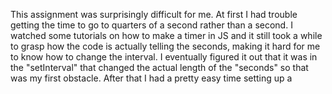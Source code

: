 This assignment was surprisingly difficult for me. At first I had trouble getting the time to go to quarters of a second rather than a second.
I watched some tutorials on how to make a timer in JS and it still took a while to grasp how the code is actually telling the seconds, making it hard for me to know how to change the interval.
I eventually figured it out that it was in the "setInterval" that changed the actual length of the "seconds" so that was my first obstacle.
After that I had a pretty easy time setting up a <style> element in the head of my html document. <br> 
I was feeling pretty confident that I had it, but then I ran into what became my biggest obstacle. I could get the box centered, but the text of the numbers ticking down, and the "timer done" text was never centered in the same place!
I looked through CSS properties on W3 schools and fidgedted with a bunch of them until I got it to somehow center (mostly)!
I honestly am still pretty confused as to why the different text items were in different spots when they were coded with the same class and id and should have been affected the same by the CSS.
But for a while the timer was centered perfectly but when it got to "timer done" that would be on the top of the background area! After nearly giving up I decided to try to change the "align-items" CSS property from "stretch" to "center" somehow that did not affect the timer at all but centered the "timer done" text. 
<br>
I am pretty confused as to how this all happened and why the text objects were appearing differently when I thought they should have the same properties. 
However, as confused as I still am I can't say that it wasn't satisfying to magically make it work. 
